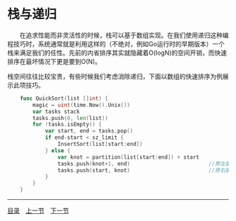 # 栈与递归
　　在追求性能而非灵活性的时候，栈可以基于数组实现。在我们使用递归这种编程技巧时，系统通常就是利用这样的（不绝对，例如Go运行时的早期版本）一个栈来满足我们的任性。先前的内省排序其实就隐藏着O(logN)的空间开销，而快速排序在最坏情况下更是要到O(N)。

栈空间往往比较宝贵，有些时候我们考虑消除递归，下面以数组的快速排序为例展示此项技巧。
```go
	func QuickSort(list []int) {
		magic = uint(time.Now().Unix())
		var tasks stack
		tasks.push(0, len(list))
		for !tasks.isEmpty() {
			var start, end = tasks.pop()
			if end-start < sz_limit {
				InsertSort(list[start:end])
			} else {
				var knot = partition(list[start:end]) + start
				tasks.push(knot+1, end)							//原左路递归
				tasks.push(start, knot)							//原右路递归
			}
		}
	}
```

---
[目录](../index.md)　[上一节](03.md)　[下一节](03-B.md)
